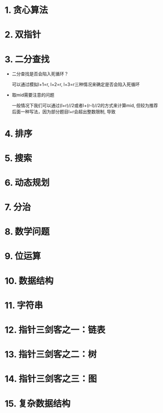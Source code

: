 # 1. 贪心算法
# 2. 双指针
# 3. 二分查找
- 二分查找是否会陷入死循环？

  可以通过模拟l+1=r, l+2=r, l+3=r三种情况来确定是否会陷入死循环
- 取mid需要注意的问题

  一般情况下我们可以通过(l+r)//2或者l+(r-l)//2的方式来计算mid, 但较为推荐后面一种写法，因为部分题目l+r会超出整数限制, 导致
# 4. 排序
# 5. 搜索
# 6. 动态规划
# 7. 分治
# 8. 数学问题
# 9. 位运算
# 10. 数据结构
# 11. 字符串
# 12. 指针三剑客之一：链表
# 13. 指针三剑客之二：树
# 14. 指针三剑客之三：图
# 15. 复杂数据结构
